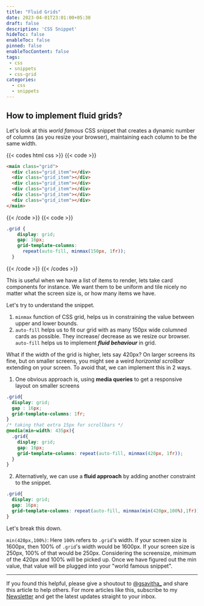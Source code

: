 ```yaml
---
title: "Fluid Grids"
date: 2023-04-01T23:01:00+05:30
draft: false
description: 'CSS Snippet'
hideToc: false
enableToc: false
pinned: false
enableTocContent: false
tags:
 - css
 - snippets
 - css-grid
categories:
  - css
  - snippets
---
```


## How to implement fluid grids?

Let's look at this *world famous* CSS snippet that creates a dynamic number of columns (as you resize your browser), maintaining each column to be the same width.

{{< codes html css >}}
{{< code >}}
```html
<main class="grid">
  <div class="grid_item"></div>
  <div class="grid_item"></div>
  <div class="grid_item"></div>
  <div class="grid_item"></div>
  <div class="grid_item"></div>
  <div class="grid_item"></div>
</main>
```
{{< /code >}}
{{< code >}}
```css
.grid {
    display: grid;
    gap: 16px;
    grid-template-columns:
      repeat(auto-fill, minmax(150px, 1fr));
  }
```
{{< /code >}}
{{< /codes >}}

This is useful when we have a list of items to render, lets take card components for instance. We want them to be uniform and tile nicely no matter what the screen size is, or how many items we have.

Let's try to understand the snippet.
1. `minmax` function of CSS grid, helps us in constraining the value between upper and lower bounds. 
2. `auto-fill` helps us to fit our grid with as many 150px wide columned cards as possible. They increase/ decrease as we resize our browser. `auto-fill` helps us to implement **_fluid behaviour_** in grid.


What if the width of the grid is higher, lets say 420px? On larger screens its fine, but on smaller screens, you might see a weird *horizontal scrollbar* extending on your screen. To avoid that, we can implement this in 2 ways.

1. One obvious approach is, using **media queries** to get a responsive layout on smaller screens

```css
.grid{
  display: grid;
  gap : 16px; 
  grid-template-columns: 1fr;
}
/* taking that extra 15px for scrollbars */
@media(min-width: 435px){
  .grid{
    display: grid;
    gap: 16px;
    grid-template-columns: repeat(auto-fill, minmax(420px, 1fr));
  }
}
```

2. Alternatively, we can use a **fluid approach** by adding another constraint to the snippet.

```css
.grid{
  display: grid;
  gap: 16px;
  grid-template-columns: repeat(auto-fill, minmax(min(420px,100%),1fr));
}
```

Let's break this down.

`min(420px,100%)`: Here `100%` refers to `.grid`'s width. If your screen size is 1600px, then 100% of `.grid`'s width would be 1600px. If your screen size is 250px, 100% of that would be 250px. Considering the screensize, minimum of the 420px and 100% will be picked up. Once we have figured out the min value, that value will be plugged into your "world famous snippet".

---
If you found this helpful, please give a shoutout to [@gsavitha_](https://twitter.com/gsavitha_) and share this article to help others. For more articles like this, subscribe to my [Newsletter](https://www.getrevue.co/profile/gsavitha) and get the latest updates straight to your inbox.
